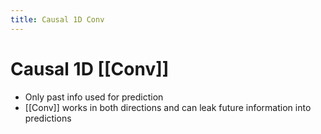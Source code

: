 ```yaml
---
title: Causal 1D Conv
---
```


# Causal 1D [[Conv]]
- Only past info used for prediction
- [[Conv]] works in both directions and can leak future information into predictions
















